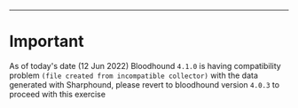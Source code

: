 ***
# Important

As of today's date (12 Jun 2022) Bloodhound `4.1.0` is having compatibility problem `(file created from incompatible collector)` with the data generated with Sharphound, please revert to bloodhound version `4.0.3` to proceed with this exercise
